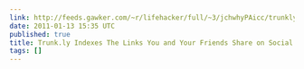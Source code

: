 ```yaml
---
link: http://feeds.gawker.com/~r/lifehacker/full/~3/jchwhyPAicc/trunkly-indexes-the-links-you-and-your-friends-share-on-social-networks
date: 2011-01-13 15:35 UTC
published: true
title: Trunk.ly Indexes The Links You and Your Friends Share on Social Networks [Links]
tags: []
---
```




